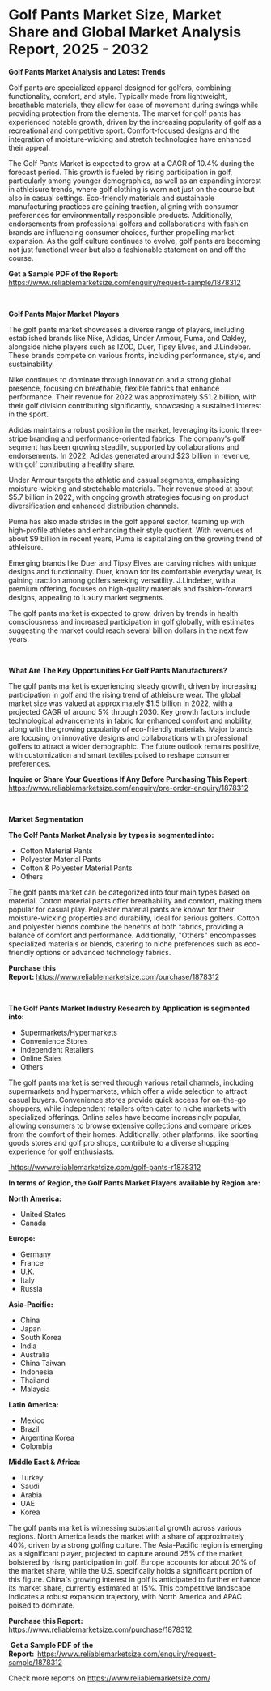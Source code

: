 <p><h1>Golf Pants Market Size, Market Share and Global Market Analysis Report, 2025 - 2032</h1></p><p><strong>Golf Pants Market Analysis and Latest Trends</strong></p>
<p><p>Golf pants are specialized apparel designed for golfers, combining functionality, comfort, and style. Typically made from lightweight, breathable materials, they allow for ease of movement during swings while providing protection from the elements. The market for golf pants has experienced notable growth, driven by the increasing popularity of golf as a recreational and competitive sport. Comfort-focused designs and the integration of moisture-wicking and stretch technologies have enhanced their appeal.</p><p>The Golf Pants Market is expected to grow at a CAGR of 10.4% during the forecast period. This growth is fueled by rising participation in golf, particularly among younger demographics, as well as an expanding interest in athleisure trends, where golf clothing is worn not just on the course but also in casual settings. Eco-friendly materials and sustainable manufacturing practices are gaining traction, aligning with consumer preferences for environmentally responsible products. Additionally, endorsements from professional golfers and collaborations with fashion brands are influencing consumer choices, further propelling market expansion. As the golf culture continues to evolve, golf pants are becoming not just functional wear but also a fashionable statement on and off the course.</p></p>
<p><strong>Get a Sample PDF of the Report:&nbsp;</strong> <a href="https://www.reliablemarketsize.com/enquiry/request-sample/1878312?utm_campaign=2944&utm_medium=2&utm_source=Github&utm_content=ia&utm_term=04042025&utm_id=golf-pants">https://www.reliablemarketsize.com/enquiry/request-sample/1878312</a></p>
<p>&nbsp;</p>
<p><strong>Golf Pants Major Market Players</strong></p>
<p><p>The golf pants market showcases a diverse range of players, including established brands like Nike, Adidas, Under Armour, Puma, and Oakley, alongside niche players such as IZOD, Duer, Tipsy Elves, and J.Lindeber. These brands compete on various fronts, including performance, style, and sustainability.</p><p>Nike continues to dominate through innovation and a strong global presence, focusing on breathable, flexible fabrics that enhance performance. Their revenue for 2022 was approximately $51.2 billion, with their golf division contributing significantly, showcasing a sustained interest in the sport.</p><p>Adidas maintains a robust position in the market, leveraging its iconic three-stripe branding and performance-oriented fabrics. The company's golf segment has been growing steadily, supported by collaborations and endorsements. In 2022, Adidas generated around $23 billion in revenue, with golf contributing a healthy share.</p><p>Under Armour targets the athletic and casual segments, emphasizing moisture-wicking and stretchable materials. Their revenue stood at about $5.7 billion in 2022, with ongoing growth strategies focusing on product diversification and enhanced distribution channels.</p><p>Puma has also made strides in the golf apparel sector, teaming up with high-profile athletes and enhancing their style quotient. With revenues of about $9 billion in recent years, Puma is capitalizing on the growing trend of athleisure.</p><p>Emerging brands like Duer and Tipsy Elves are carving niches with unique designs and functionality. Duer, known for its comfortable everyday wear, is gaining traction among golfers seeking versatility. J.Lindeber, with a premium offering, focuses on high-quality materials and fashion-forward designs, appealing to luxury market segments.</p><p>The golf pants market is expected to grow, driven by trends in health consciousness and increased participation in golf globally, with estimates suggesting the market could reach several billion dollars in the next few years.</p></p>
<p>&nbsp;</p>
<p><strong>What Are The Key Opportunities For Golf Pants Manufacturers?</strong></p>
<p><p>The golf pants market is experiencing steady growth, driven by increasing participation in golf and the rising trend of athleisure wear. The global market size was valued at approximately $1.5 billion in 2022, with a projected CAGR of around 5% through 2030. Key growth factors include technological advancements in fabric for enhanced comfort and mobility, along with the growing popularity of eco-friendly materials. Major brands are focusing on innovative designs and collaborations with professional golfers to attract a wider demographic. The future outlook remains positive, with customization and smart textiles poised to reshape consumer preferences.</p></p>
<p><strong>Inquire or Share Your Questions If Any Before Purchasing This Report:</strong> <a href="https://www.reliablemarketsize.com/enquiry/pre-order-enquiry/1878312?utm_campaign=2944&utm_medium=2&utm_source=Github&utm_content=ia&utm_term=04042025&utm_id=golf-pants">https://www.reliablemarketsize.com/enquiry/pre-order-enquiry/1878312</a></p>
<p>&nbsp;</p>
<p><strong>Market Segmentation</strong></p>
<p><strong>The Golf Pants Market Analysis by types is segmented into:</strong></p>
<p><ul><li>Cotton Material Pants</li><li>Polyester Material Pants</li><li>Cotton & Polyester Material Pants</li><li>Others</li></ul></p>
<p><p>The golf pants market can be categorized into four main types based on material. Cotton material pants offer breathability and comfort, making them popular for casual play. Polyester material pants are known for their moisture-wicking properties and durability, ideal for serious golfers. Cotton and polyester blends combine the benefits of both fabrics, providing a balance of comfort and performance. Additionally, "Others" encompasses specialized materials or blends, catering to niche preferences such as eco-friendly options or advanced technology fabrics.</p></p>
<p><strong>Purchase this Report:&nbsp;</strong><a href="https://www.reliablemarketsize.com/purchase/1878312?utm_campaign=2944&utm_medium=2&utm_source=Github&utm_content=ia&utm_term=04042025&utm_id=golf-pants">https://www.reliablemarketsize.com/purchase/1878312</a></p>
<p>&nbsp;</p>
<p><strong>The Golf Pants Market Industry Research by Application is segmented into:</strong></p>
<p><ul><li>Supermarkets/Hypermarkets</li><li>Convenience Stores</li><li>Independent Retailers</li><li>Online Sales</li><li>Others</li></ul></p>
<p><p>The golf pants market is served through various retail channels, including supermarkets and hypermarkets, which offer a wide selection to attract casual buyers. Convenience stores provide quick access for on-the-go shoppers, while independent retailers often cater to niche markets with specialized offerings. Online sales have become increasingly popular, allowing consumers to browse extensive collections and compare prices from the comfort of their homes. Additionally, other platforms, like sporting goods stores and golf pro shops, contribute to a diverse shopping experience for golf enthusiasts.</p></p>
<p><a href="https://www.reliablemarketsize.com/golf-pants-r1878312?utm_campaign=2944&utm_medium=2&utm_source=Github&utm_content=ia&utm_term=04042025&utm_id=golf-pants">&nbsp;https://www.reliablemarketsize.com/golf-pants-r1878312</a></p>
<p><strong>In terms of Region, the Golf Pants Market Players available by Region are:</strong></p>
<p>
    <p> <strong> North America: </strong>
        <ul>
            <li>United States</li>
            <li>Canada</li>
        </ul>
        </p> 
    <p> <strong> Europe: </strong>
        <ul>
            <li>Germany</li>
            <li>France</li>
            <li>U.K.</li>
            <li>Italy</li>
            <li>Russia</li>
        </ul>
        </p> 
    <p> <strong> Asia-Pacific: </strong>
        <ul>
            <li>China</li>
            <li>Japan</li>
            <li>South Korea</li>
            <li>India</li>
            <li>Australia</li>
            <li>China Taiwan</li>
            <li>Indonesia</li>
            <li>Thailand</li>
            <li>Malaysia</li>
        </ul>
        </p> 
    <p> <strong> Latin America: </strong>
        <ul>
            <li>Mexico</li>
            <li>Brazil</li>
            <li>Argentina Korea</li>
            <li>Colombia</li>
        </ul>
        </p> 
    <p> <strong> Middle East & Africa: </strong>
        <ul>
            <li>Turkey</li>
            <li>Saudi</li>
            <li>Arabia</li>
            <li>UAE</li>
            <li>Korea</li>
        </ul>
    </p>
    </p>
<p><p>The golf pants market is witnessing substantial growth across various regions. North America leads the market with a share of approximately 40%, driven by a strong golfing culture. The Asia-Pacific region is emerging as a significant player, projected to capture around 25% of the market, bolstered by rising participation in golf. Europe accounts for about 20% of the market share, while the U.S. specifically holds a significant portion of this figure. China's growing interest in golf is anticipated to further enhance its market share, currently estimated at 15%. This competitive landscape indicates a robust expansion trajectory, with North America and APAC poised to dominate.</p></p>
<p><strong>Purchase this Report: </strong><a href="https://www.reliablemarketsize.com/purchase/1878312?utm_campaign=2944&utm_medium=2&utm_source=Github&utm_content=ia&utm_term=04042025&utm_id=golf-pants">https://www.reliablemarketsize.com/purchase/1878312</a></p>
<p>&nbsp;<strong>Get a Sample PDF of the Report:&nbsp;&nbsp;</strong><a href="https://www.reliablemarketsize.com/enquiry/request-sample/1878312?utm_campaign=2944&utm_medium=2&utm_source=Github&utm_content=ia&utm_term=04042025&utm_id=golf-pants">https://www.reliablemarketsize.com/enquiry/request-sample/1878312</a></p>
<p><strong></strong></p>
<p>Check more reports on <a href="https://www.reliablemarketsize.com/?utm_campaign=2944&utm_medium=2&utm_source=Github&utm_content=ia&utm_term=04042025&utm_id=golf-pants">https://www.reliablemarketsize.com/</a></p>